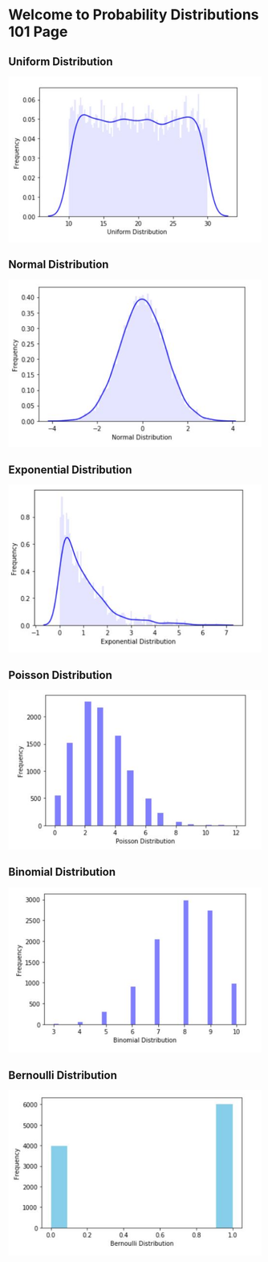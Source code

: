 # Welcome to Probability Distributions 101 Page

## Uniform Distribution
![](images/uniform_dist.JPG)

## Normal Distribution
![](images/normal_dist.JPG)

## Exponential Distribution
![](images/exponential_dist.JPG)

## Poisson Distribution
![](images/poisson_dist.JPG)

## Binomial Distribution
![](images/binomial_dist.JPG)

## Bernoulli Distribution
![](images/bernoulli_dist.JPG)

